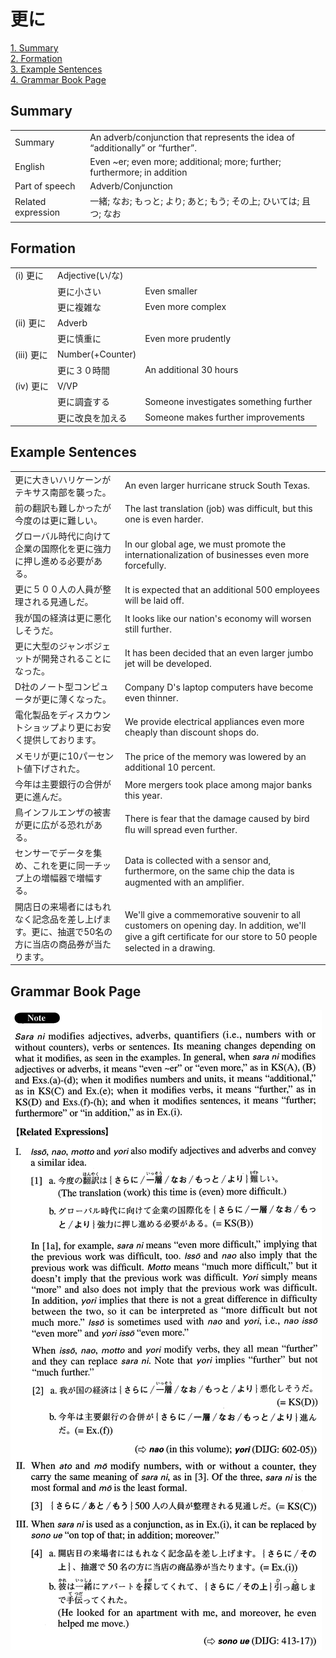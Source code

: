 # 更に

[1. Summary](#summary)<br>
[2. Formation](#formation)<br>
[3. Example Sentences](#example-sentences)<br>
[4. Grammar Book Page](#grammar-book-page)<br>


## Summary

<table><tr>   <td>Summary</td>   <td>An adverb/conjunction that represents the idea of “additionally” or “further”.</td></tr><tr>   <td>English</td>   <td>Even ~er; even more; additional; more; further; furthermore; in addition</td></tr><tr>   <td>Part of speech</td>   <td>Adverb/Conjunction</td></tr><tr>   <td>Related expression</td>   <td>一緒; なお; もっと; より; あと; もう; その上; ひいては; 且つ; なお</td></tr></table>

## Formation

<table class="table"><tbody><tr class="tr head"><td class="td"><span class="numbers">(i)</span> <span class="concept">更に</span></td><td class="td"><span>Adjective(い/な)</span> <span class="concept"></span></td><td class="td"></td></tr><tr class="tr"><td class="td"></td><td class="td"><span class="concept">更に</span><span>小さい</span></td><td class="td"><span>Even smaller</span></td></tr><tr class="tr"><td class="td"></td><td class="td"><span class="concept">更に</span><span>複雑な</span></td><td class="td"><span>Even more complex</span></td></tr><tr class="tr head"><td class="td"><span class="numbers">(ii)</span> <span class="concept">更に</span></td><td class="td"><span>Adverb</span><span class="concept"></span></td><td class="td"></td></tr><tr class="tr"><td class="td"></td><td class="td"><span class="concept">更に</span><span>慎重に</span></td><td class="td"><span>Even more prudently</span></td></tr><tr class="tr head"><td class="td"><span class="numbers">(iii)</span> <span class="concept">更に</span></td><td class="td"><span>Number(+Counter)</span> <span class="concept"></span></td><td class="td"></td></tr><tr class="tr"><td class="td"></td><td class="td"><span class="concept">更に</span><span>３０時間</span></td><td class="td"><span>An additional 30 hours</span></td></tr><tr class="tr head"><td class="td"><span class="numbers">(iv)</span> <span class="concept">更に</span></td><td class="td"><span>V/VP</span><span class="concept"></span></td><td class="td"></td></tr><tr class="tr"><td class="td"></td><td class="td"><span class="concept">更に</span><span>調査する</span></td><td class="td"><span>Someone investigates something further</span></td></tr><tr class="tr"><td class="td"></td><td class="td"><span class="concept">更に</span><span>改良を加える</span></td><td class="td"><span>Someone makes further improvements</span></td></tr></tbody></table>

## Example Sentences

<table><tr>   <td>更に大きいハリケーンがテキサス南部を襲った。</td>   <td>An even larger hurricane struck South Texas.</td></tr><tr>   <td>前の翻訳も難しかったが今度のは更に難しい。</td>   <td>The last translation (job) was difficult, but this one is even harder.</td></tr><tr>   <td>グローバル時代に向けて企業の国際化を更に強力に押し進める必要がある。</td>   <td>In our global age, we must promote the internationalization of businesses even more forcefully.</td></tr><tr>   <td>更に５００人の人員が整理される見通しだ。</td>   <td>It is expected that an additional 500 employees will be laid off.</td></tr><tr>   <td>我が国の経済は更に悪化しそうだ。</td>   <td>It looks like our nation's economy will worsen still further.</td></tr><tr>   <td>更に大型のジャンボジェットが開発されることになった。</td>   <td>It has been decided that an even larger jumbo jet will be developed.</td></tr><tr>   <td>D社のノート型コンピュータが更に薄くなった。</td>   <td>Company D's laptop computers have become even thinner.</td></tr><tr>   <td>電化製品をディスカウントショップより更にお安く提供しております。</td>   <td>We provide electrical appliances even more cheaply than discount shops do.</td></tr><tr>   <td>メモリが更に10パーセント値下げされた。</td>   <td>The price of the memory was lowered by an additional 10 percent.</td></tr><tr>   <td>今年は主要銀行の合併が更に進んだ。</td>   <td>More mergers took place among major banks this year.</td></tr><tr>   <td>鳥インフルエンザの被害が更に広がる恐れがある。</td>   <td>There is fear that the damage caused by bird ﬂu will spread even further.</td></tr><tr>   <td>センサーでデータを集め、これを更に同一チップ上の増幅器で増幅する。</td>   <td>Data is collected with a sensor and, furthermore, on the same chip the data is augmented with an ampliﬁer.</td></tr><tr>   <td>開店日の来場者にはもれなく記念品を差し上げます。更に、抽選で50名の方に当店の商品券が当たります。</td>   <td>We'll give a commemorative souvenir to all customers on opening day. In addition, we'll give a gift certiﬁcate for our store to 50 people selected in a drawing.</td></tr></table>

## Grammar Book Page

![](../img/Advanced更に.png)

